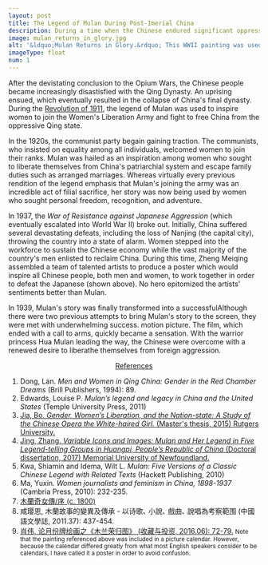 ```yaml
---
layout: post
title: The Legend of Mulan During Post-Imerial China
description: During a time when the Chinese endured significant oppression, the legend of Mulan experienced a surge in poplarity, as the people longed for such a hero.
image: mulan_returns_in_glory.jpg
alt: '&ldquo;Mulan Returns in Glory.&rdquo; This WWII painting was used to inspire all Chinese people, both men and women, to resist Japanese aggression. Ten talented artists collaborated to produce this painting. <small>(Artists: Zheng Meiqing, Zhou Baihang, Jiao Ying, Li Mubai, Wu Zhiguang, Xie Zhiguang, Jin Meisheng, Ge Xiangyu, Tian Qingquan, and Yang Junsheng)</small>'
imageType: float
num: 1
---
```


After the devistating conclusion to the Opium Wars, the Chinese people became increasingly disastisfied with the Qing Dynasty. An uprising ensued, which eventually resulted in the collapse of China's final dynasty. During the <a href="https://en.wikipedia.org/wiki/Xinhai_Revolution">Revolution of 1911</a>, the legend of Mulan was used to inspire women to join the Women's Liberation Army and fight to free China from the oppressive Qing state.

In the 1920s, the communist party begain gaining traction. The communists, who insisted on equality among all individuals, welcomed women to join their ranks. Mulan was hailed as an inspiration among women who sought to liberate themselves from China's patriarchial system and escape family duties such as arranged marriages. Whereas virtually every previous rendition of the legend emphasis that Mulan's joining the army was an incredible act of filial sacrifice, her story was now being used by women who sought personal freedom, recognition, and adventure.

In 1937, the <i>War of Resistance against Japanese Aggression</i> (which eventually escalated into World War II) broke out. Initially, China suffered several devastating defeats, including the loss of Nanjing (the capital city), throwing the country into a state of alarm. Women stepped into the workforce to sustain the Chinese economy while the vast majority of the country's men enlisted to reclaim China. During this time, Zheng Meiqing assembled a team of talented artists to produce a poster which would inspire all Chinese people, both men and women, to work together in order to defeat the Japanese (shown above). No hero epitomized the artists' sentiments better than Mulan.

In 1939, Mulan's story was finally transformed into a <span class="tip">successful<span class="tiptext">Although there were two previous attempts to bring Mulan's story to the screen, they were met with underwhelming success.</span></span> motion picture. The film, which ended with a call to arms, quickly became a sensation. With the warrior princess Hua Mulan leading the way, the Chinese were overcome with a renewed desire to liberathe themselves from foreign aggression.

<center><a id="note_link" href="#" onclick="toggle_note(); return false;">References <i class="fa fa-angle-down" id="show_note_icon"></i><i class="fa fa-angle-up" id="hide_note_icon"></i></a></center>

<div id="note">
<ol>
<li>Dong, Lan. <i>Men and Women in Qing China: Gender in the Red Chamber Dreams</i> (Brill Publishers, 1994): 89.</li>
<li>Edwards, Louise P. <i>Mulan’s legend and legacy in China and the United States</i> (Temple University Press, 2011)</li> <!--everything-->
<li><a href="https://rucore.libraries.rutgers.edu/rutgers-lib/47419/">Jia, Bo. <i>Gender, Women’s Liberation, and the Nation-state: A Study of the Chinese Opera the White-haired Girl.</i> (Master's thesis, 2015) Rutgers University.</a></li>
<li><a href="https://research.library.mun.ca/12534/">Jing, Zhang. <i>Variable Icons and Images: Mulan and Her Legend in Five Legend-telling Groups in Huangpi, People&rsquo;s Republic of China</i> (Doctoral dissertation, 2017) Memorial University of Newfoundland.</a></li><!--everything-->
<li>Kwa, Shiamin and Idema, Wilt L. <i>Mulan: Five Versions of a Classic Chinese Legend with Related Texts</i> (Hackett Publishing, 2010)</li> <!--everything-->
<li>Ma, Yuxin. <i>Women journalists and feminism in China, 1898-1937</i> (Cambria Press, 2010): 232-235.</li>
<li><a href="https://zh.wikisource.org/wiki/%E6%9C%A8%E8%98%AD%E5%A5%87%E5%A5%B3%E5%82%B3/%E5%BA%8F">&#26408;&#34349;&#22855;&#22899;&#20659;/&#24207; (c. 1800)</a></li>
<li>&#21688;&#29838;&#24681;, &#26408;&#34349;&#25925;&#20107;&#30340;&#35722;&#30064;&#21450;&#20659;&#25215; - &#20197;&#35799;&#27468;&#65380; &#23567;&#35498;&#65380; &#25138;&#26354;&#65380; &#35498;&#21809;&#28858;&#32771;&#23519;&#31684;&#22260; (&#20013;&#22283;&#35486;&#25991;&#23416;&#35468;, 2011.37): 437-454.</li><!--everything-->
<li><a href="http://kns.cnki.net/kcms/detail/detail.aspx?filename=SCTZ201606014&dbcode=CJFQ&dbname=CJFD2016&v=">&#32918;&#20255;, &#35770;&#26376;&#20221;&#29260;&#32472;&#30011;&#20043;&#12298;&#26408;&#20848;&#33635;&#24402;&#22270;&#12299; (&#25910;&#34255;&#19982;&#25237;&#36164;, 2016.06): 72-79.</a> <small>Note that the painting referenced above was included in a picture calendar. However, because the calendar differed greatly from what most English speakers consider to be calendars, I have called it a poster in order to avoid confusion.</small></li>
</ol>
</div>

<script type="text/javascript" src="/assets/js/toggle_note.js"></script>
<link rel="stylesheet" href="/assets/themes/twitter/css/tip.css" type="text/css" media="all" />
